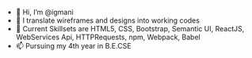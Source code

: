 - 👋 Hi, I’m @igmani
- 👀 I translate wireframes and designs into working codes
- 🌱 Current Skillsets are HTML5, CSS, Bootstrap, Semantic UI, ReactJS, WebServices Api, HTTPRequests, npm, Webpack, Babel
- 📫 Pursuing my 4th year in B.E.CSE


<!---
igmani/igmani is a ✨ special ✨ repository because its `README.md` (this file) appears on your GitHub profile.
You can click the Preview link to take a look at your changes.
--->
